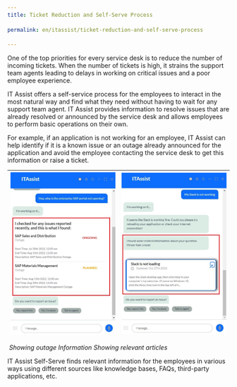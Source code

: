 ```yaml
---
title: Ticket Reduction and Self-Serve Process

permalink: en/itassist/ticket-reduction-and-self-serve-process

---
```


One of the top priorities for every service desk is to reduce the number of incoming tickets. When the number of tickets is high, it strains the support team agents leading to delays in working on critical issues and a poor employee experience. 

IT Assist offers a self-service process for the employees to interact in the most natural way and find what they need without having to wait for any support team agent. IT Assist provides information to resolve issues that are already resolved or announced by the service desk and allows employees to perform basic operations on their own. 

For example, if an application is not working for an employee, IT Assist can help identify if it is a known issue or an outage already announced for the application and avoid the employee contacting the service desk to get this information or raise a ticket. 

| ![img](images/en/itassist/outage-notification.png) | ![img](images/en/itassist/event-specific-relevant-info-articles.png) |
| ---------------------------------------------------- | ------------------------------------------------------------ |

​					*Showing outage Information                                   		Showing relevant articles*

IT Assist Self-Serve finds relevant information for the employees in various ways using different sources like knowledge bases, FAQs, third-party applications, etc.
